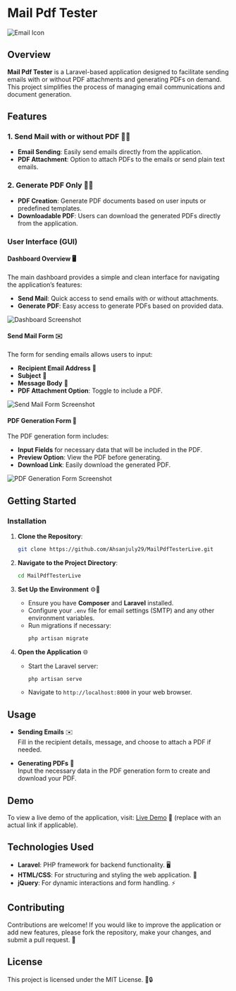 # Mail Pdf Tester

![Email Icon](https://img.icons8.com/ios-filled/100/000000/email.png)

## Overview
**Mail Pdf Tester** is a Laravel-based application designed to facilitate sending emails with or without PDF attachments and generating PDFs on demand. This project simplifies the process of managing email communications and document generation.

## Features

### 1. Send Mail with or without PDF 📧📄
- **Email Sending**: Easily send emails directly from the application.
- **PDF Attachment**: Option to attach PDFs to the emails or send plain text emails.

### 2. Generate PDF Only 📄✨
- **PDF Creation**: Generate PDF documents based on user inputs or predefined templates.
- **Downloadable PDF**: Users can download the generated PDFs directly from the application.

### User Interface (GUI)

#### Dashboard Overview 🖥️
The main dashboard provides a simple and clean interface for navigating the application’s features:
- **Send Mail**: Quick access to send emails with or without attachments.
- **Generate PDF**: Easy access to generate PDFs based on provided data.

![Dashboard Screenshot](https://via.placeholder.com/600x300.png?text=Dashboard+Screenshot)

#### Send Mail Form ✉️
The form for sending emails allows users to input:
- **Recipient Email Address** 📧
- **Subject** 📝
- **Message Body** 💬
- **PDF Attachment Option**: Toggle to include a PDF.

![Send Mail Form Screenshot](https://via.placeholder.com/600x300.png?text=Send+Mail+Form+Screenshot)

#### PDF Generation Form 📄
The PDF generation form includes:
- **Input Fields** for necessary data that will be included in the PDF.
- **Preview Option**: View the PDF before generating.
- **Download Link**: Easily download the generated PDF.

![PDF Generation Form Screenshot](https://via.placeholder.com/600x300.png?text=PDF+Generation+Form+Screenshot)

## Getting Started

### Installation

1. **Clone the Repository**:
   ```bash
   git clone https://github.com/Ahsanjuly29/MailPdfTesterLive.git
   ```

2. **Navigate to the Project Directory**:
   ```bash
   cd MailPdfTesterLive
   ```

3. **Set Up the Environment** ⚙️🔧  
   - Ensure you have **Composer** and **Laravel** installed.
   - Configure your `.env` file for email settings (SMTP) and any other environment variables.
   - Run migrations if necessary:
     ```bash
     php artisan migrate
     ```

4. **Open the Application** 🌐  
   - Start the Laravel server:
     ```bash
     php artisan serve
     ```
   - Navigate to `http://localhost:8000` in your web browser.

## Usage

- **Sending Emails** ✉️  
  Fill in the recipient details, message, and choose to attach a PDF if needed.

- **Generating PDFs** 📄  
  Input the necessary data in the PDF generation form to create and download your PDF.

## Demo
To view a live demo of the application, visit: [Live Demo](https://your-live-demo-link.com) 🌟 (replace with an actual link if applicable).

## Technologies Used
- **Laravel**: PHP framework for backend functionality. 🖥️
- **HTML/CSS**: For structuring and styling the web application. 🎨
- **jQuery**: For dynamic interactions and form handling. ⚡

## Contributing
Contributions are welcome! If you would like to improve the application or add new features, please fork the repository, make your changes, and submit a pull request. 🤝

## License
This project is licensed under the MIT License. 📝🔒
